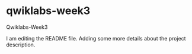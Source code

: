 # qwiklabs-week3
Qwiklabs-Week3

I am editing the README file. Adding some more details about the project description.
